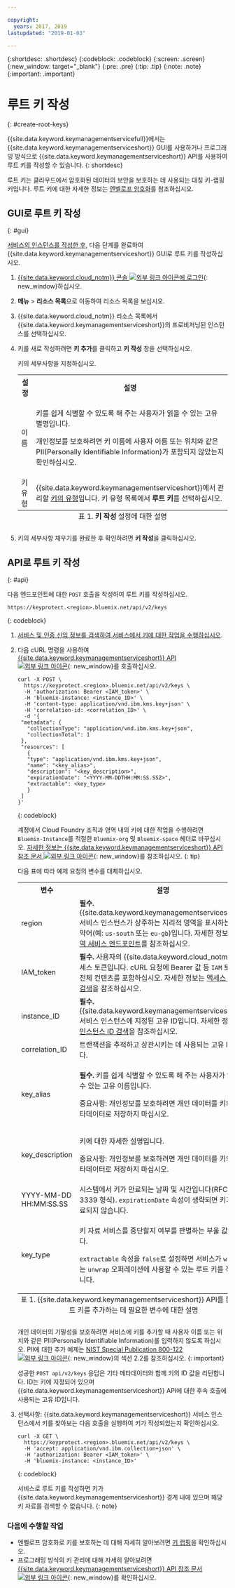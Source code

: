 ```yaml
---

copyright:
  years: 2017, 2019
lastupdated: "2019-01-03"

---
```


{:shortdesc: .shortdesc}
{:codeblock: .codeblock}
{:screen: .screen}
{:new_window: target="_blank"}
{:pre: .pre}
{:tip: .tip}
{:note: .note}
{:important: .important}

# 루트 키 작성
{: #create-root-keys}

{{site.data.keyword.keymanagementservicefull}}에서는 {{site.data.keyword.keymanagementserviceshort}} GUI를 사용하거나 프로그래밍 방식으로 {{site.data.keyword.keymanagementserviceshort}} API를 사용하여 루트 키를 작성할 수 있습니다.
{: shortdesc}

루트 키는 클라우드에서 암호화된 데이터의 보안을 보호하는 데 사용되는 대칭 키-랩핑 키입니다. 루트 키에 대한 자세한 정보는 [엔벨로프 암호화](/docs/services/key-protect/concepts/envelope-encryption.html)를 참조하십시오. 

## GUI로 루트 키 작성
{: #gui}

[서비스의 인스턴스를 작성한 후](/docs/services/key-protect/provision.html), 다음 단계를 완료하여 {{site.data.keyword.keymanagementserviceshort}} GUI로 루트 키를 작성하십시오.

1. [{{site.data.keyword.cloud_notm}} 콘솔 ![외부 링크 아이콘](../../icons/launch-glyph.svg "외부 링크 아이콘")에 로그인](https://{DomainName}){: new_window}하십시오.
2. **메뉴** &gt; **리소스 목록**으로 이동하여 리소스 목록을 보십시오.
3. {{site.data.keyword.cloud_notm}} 리소스 목록에서 {{site.data.keyword.keymanagementserviceshort}}의 프로비저닝된 인스턴스를 선택하십시오.
4. 키를 새로 작성하려면 **키 추가**를 클릭하고 **키 작성** 창을 선택하십시오.

    키의 세부사항을 지정하십시오.

    <table>
      <tr>
        <th>설정</th>
        <th>설명</th>
      </tr>
      <tr>
        <td>이름</td>
        <td>
          <p>키를 쉽게 식별할 수 있도록 해 주는 사용자가 읽을 수 있는 고유 별명입니다.</p>
          <p>개인정보를 보호하려면 키 이름에 사용자 이름 또는 위치와 같은 PII(Personally Identifiable Information)가 포함되지 않았는지 확인하십시오.</p>
        </td>
      </tr>
      <tr>
        <td>키 유형</td>
        <td>{{site.data.keyword.keymanagementserviceshort}}에서 관리할 <a href="/docs/services/key-protect/concepts/envelope-encryption.html#key-types">키의 유형</a>입니다. 키 유형 목록에서 <b>루트 키</b>를 선택하십시오.</td>
      </tr>
      <caption style="caption-side:bottom;">표 1. <b>키 작성</b> 설정에 대한 설명</caption>
    </table>

5. 키의 세부사항 채우기를 완료한 후 확인하려면 **키 작성**을 클릭하십시오. 

## API로 루트 키 작성
{: #api}

다음 엔드포인트에 대한 `POST` 호출을 작성하여 루트 키를 작성하십시오.

```
https://keyprotect.<region>.bluemix.net/api/v2/keys
```
{: codeblock}

1. [서비스 및 인증 신임 정보를 검색하여 서비스에서 키에 대한 작업을 수행하십시오](/docs/services/key-protect/access-api.html).

2. 다음 cURL 명령을 사용하여 [{{site.data.keyword.keymanagementserviceshort}} API ![외부 링크 아이콘](../../icons/launch-glyph.svg "외부 링크 아이콘")](https://{DomainName}/apidocs/key-protect){: new_window}를 호출하십시오.

    ```cURL
    curl -X POST \
      https://keyprotect.<region>.bluemix.net/api/v2/keys \
      -H 'authorization: Bearer <IAM_token>' \
      -H 'bluemix-instance: <instance_ID>' \
      -H 'content-type: application/vnd.ibm.kms.key+json' \
      -H 'correlation-id: <correlation_ID>' \
      -d '{
     "metadata": {
       "collectionType": "application/vnd.ibm.kms.key+json",
       "collectionTotal": 1
     },
     "resources": [
       {
       "type": "application/vnd.ibm.kms.key+json",
       "name": "<key_alias>",
       "description": "<key_description>",
       "expirationDate": "<YYYY-MM-DDTHH:MM:SS.SSZ>",
       "extractable": <key_type>
       }
     ]
    }'
    ```
    {: codeblock}

    계정에서 Cloud Foundry 조직과 영역 내의 키에 대한 작업을 수행하려면 `Bluemix-Instance`를 적절한 `Bluemix-org` 및 `Bluemix-space` 헤더로 바꾸십시오. [자세한 정보는 {{site.data.keyword.keymanagementserviceshort}} API 참조 문서 ![외부 링크 아이콘](../../icons/launch-glyph.svg "외부 링크 아이콘")](https://{DomainName}/apidocs/key-protect){: new_window}를 참조하십시오.
    {: tip}

    다음 표에 따라 예제 요청의 변수를 대체하십시오.
    <table>
      <tr>
        <th>변수</th>
        <th>설명</th>
      </tr>
      <tr>
        <td><varname>region</varname></td>
        <td><strong>필수.</strong> {{site.data.keyword.keymanagementserviceshort}} 서비스 인스턴스가 상주하는 지리적 영역을 표시하는 지역 약어(예: <code>us-south</code> 또는 <code>eu-gb</code>)입니다. 자세한 정보는 <a href="/docs/services/key-protect/regions.html#endpoints">지역 서비스 엔드포인트</a>를 참조하십시오.</td>
      </tr>
      <tr>
        <td><varname>IAM_token</varname></td>
        <td><strong>필수.</strong> 사용자의 {{site.data.keyword.cloud_notm}} 액세스 토큰입니다. cURL 요청에 Bearer 값 등 <code>IAM</code> 토큰의 전체 컨텐츠를 포함하십시오. 자세한 정보는 <a href="/docs/services/key-protect/access-api#retrieve-token">액세스 토큰 검색</a>을 참조하십시오.</td>
      </tr>
      <tr>
        <td><varname>instance_ID</varname></td>
        <td><strong>필수.</strong> {{site.data.keyword.keymanagementserviceshort}} 서비스 인스턴스에 지정된 고유 ID입니다. 자세한 정보는 <a href="/docs/services/key-protect/access-api.html#retrieve-instance-ID">인스턴스 ID 검색</a>을 참조하십시오.</td>
      </tr>
      <tr>
        <td><varname>correlation_ID</varname></td>
        <td>트랜잭션을 추적하고 상관시키는 데 사용되는 고유 ID입니다.</td>
      </tr>
      <tr>
        <td><varname>key_alias</varname></td>
        <td>
          <p><strong>필수.</strong> 키를 쉽게 식별할 수 있도록 해 주는 사용자가 읽을 수 있는 고유 이름입니다.</p>
          <p>중요사항: 개인정보를 보호하려면 개인 데이터를 키의 메타데이터로 저장하지 마십시오.</p>
        </td>
      </tr>
      <tr>
        <td><varname>key_description</varname></td>
        <td>
          <p>키에 대한 자세한 설명입니다. </p>
          <p>중요사항: 개인정보를 보호하려면 개인 데이터를 키의 메타데이터로 저장하지 마십시오.</p>
        </td>
      </tr>
      <tr>
        <td><varname>YYYY-MM-DD</varname><br><varname>HH:MM:SS.SS</varname></td>
        <td>시스템에서 키가 만료되는 날짜 및 시간입니다(RFC 3339 형식).  <code>expirationDate</code> 속성이 생략되면 키가 만료되지 않습니다. </td>
      </tr>
      <tr>
        <td><varname>key_type</varname></td>
        <td>
          <p>키 자료 서비스를 중단할지 여부를 판별하는 부울 값입니다.</p>
          <p><code>extractable</code> 속성을 <code>false</code>로 설정하면 서비스가 <code>wrap</code> 또는 <code>unwrap</code> 오퍼레이션에 사용할 수 있는 루트 키를 작성합니다.</p>
        </td>
      </tr>
        <caption style="caption-side:bottom;">표 1. {{site.data.keyword.keymanagementserviceshort}} API를 통해 루트 키를 추가하는 데 필요한 변수에 대한 설명</caption>
    </table>

    개인 데이터의 기밀성을 보호하려면 서비스에 키를 추가할 때 사용자 이름 또는 위치와 같은 PII(Personally Identifiable Information)를 입력하지 않도록 하십시오. PII에 대한 추가 예제는 [NIST Special Publication 800-122 ![외부 링크 아이콘](../../icons/launch-glyph.svg "외부 링크 아이콘")](https://nvlpubs.nist.gov/nistpubs/Legacy/SP/nistspecialpublication800-122.pdf){: new_window}의 섹션 2.2를 참조하십시오.
    {: important}

    성공한 `POST api/v2/keys` 응답은 기타 메타데이터와 함께 키의 ID 값을 리턴합니다. ID는 키에 지정되어 있으며 {{site.data.keyword.keymanagementserviceshort}} API에 대한 후속 호출에 사용되는 고유 ID입니다.

3. 선택사항: {{site.data.keyword.keymanagementserviceshort}} 서비스 인스턴스에서 키를 찾아보는 다음 호출을 실행하여 키가 작성되었는지 확인하십시오.

    ```cURL
    curl -X GET \
      https://keyprotect.<region>.bluemix.net/api/v2/keys \
      -H 'accept: application/vnd.ibm.collection+json' \
      -H 'authorization: Bearer <IAM_token>' \
      -H 'bluemix-instance: <instance_ID>'
    ```
    {: codeblock}

    서비스로 루트 키를 작성하면 키가 {{site.data.keyword.keymanagementserviceshort}} 경계 내에 있으며 해당 키 자료를 검색할 수 없습니다.
    {: note} 

### 다음에 수행할 작업

- 엔벨로프 암호화로 키를 보호하는 데 대해 자세히 알아보려면 [키 랩핑](/docs/services/key-protect/wrap-keys.html)을 확인하십시오.
- 프로그래밍 방식의 키 관리에 대해 자세히 알아보려면 [{{site.data.keyword.keymanagementserviceshort}} API 참조 문서 ![외부 링크 아이콘](../../icons/launch-glyph.svg "외부 링크 아이콘")](https://{DomainName}/apidocs/key-protect){: new_window}를 확인하십시오.
